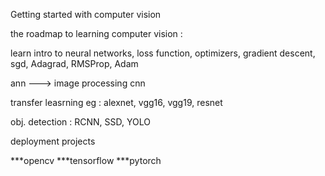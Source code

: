Getting started with computer vision 

the roadmap to learning computer vision : 

learn intro to neural networks, loss function, optimizers, gradient descent, sgd, Adagrad, RMSProp, Adam

ann ---> image processing
	 cnn


transfer leasrning eg : alexnet, vgg16, vgg19, resnet

obj. detection : RCNN, SSD, YOLO

deployment projects




***opencv
***tensorflow
***pytorch
